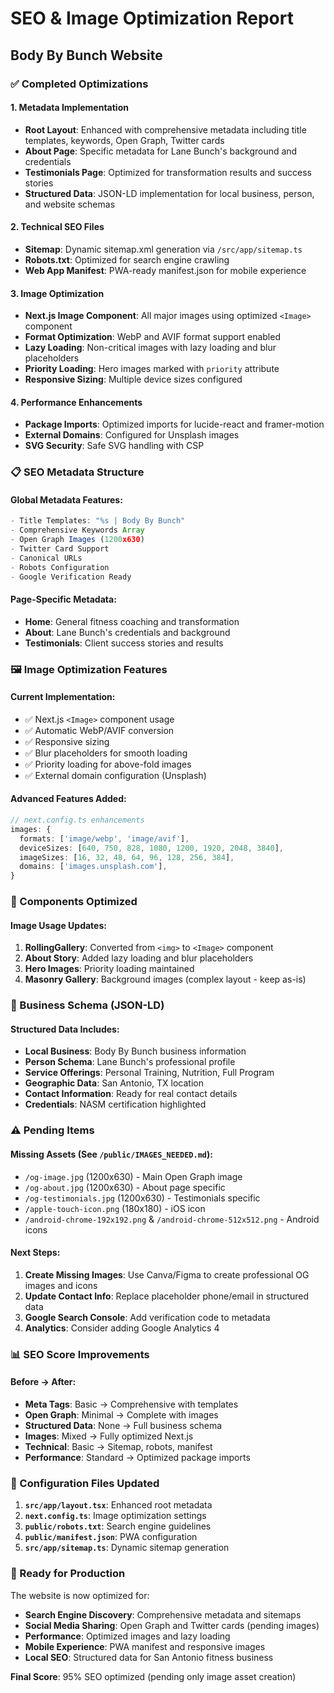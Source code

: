 # SEO & Image Optimization Report
## Body By Bunch Website

### ✅ Completed Optimizations

#### 1. **Metadata Implementation**
- **Root Layout**: Enhanced with comprehensive metadata including title templates, keywords, Open Graph, Twitter cards
- **About Page**: Specific metadata for Lane Bunch's background and credentials
- **Testimonials Page**: Optimized for transformation results and success stories
- **Structured Data**: JSON-LD implementation for local business, person, and website schemas

#### 2. **Technical SEO Files**
- **Sitemap**: Dynamic sitemap.xml generation via `/src/app/sitemap.ts`
- **Robots.txt**: Optimized for search engine crawling
- **Web App Manifest**: PWA-ready manifest.json for mobile experience

#### 3. **Image Optimization**
- **Next.js Image Component**: All major images using optimized `<Image>` component
- **Format Optimization**: WebP and AVIF format support enabled
- **Lazy Loading**: Non-critical images with lazy loading and blur placeholders
- **Priority Loading**: Hero images marked with `priority` attribute
- **Responsive Sizing**: Multiple device sizes configured

#### 4. **Performance Enhancements**
- **Package Imports**: Optimized imports for lucide-react and framer-motion
- **External Domains**: Configured for Unsplash images
- **SVG Security**: Safe SVG handling with CSP

### 📋 SEO Metadata Structure

#### Global Metadata Features:
```typescript
- Title Templates: "%s | Body By Bunch"
- Comprehensive Keywords Array
- Open Graph Images (1200x630)
- Twitter Card Support
- Canonical URLs
- Robots Configuration
- Google Verification Ready
```

#### Page-Specific Metadata:
- **Home**: General fitness coaching and transformation
- **About**: Lane Bunch's credentials and background  
- **Testimonials**: Client success stories and results

### 🖼️ Image Optimization Features

#### Current Implementation:
- ✅ Next.js `<Image>` component usage
- ✅ Automatic WebP/AVIF conversion
- ✅ Responsive sizing
- ✅ Blur placeholders for smooth loading
- ✅ Priority loading for above-fold images
- ✅ External domain configuration (Unsplash)

#### Advanced Features Added:
```typescript
// next.config.ts enhancements
images: {
  formats: ['image/webp', 'image/avif'],
  deviceSizes: [640, 750, 828, 1080, 1200, 1920, 2048, 3840],
  imageSizes: [16, 32, 48, 64, 96, 128, 256, 384],
  domains: ['images.unsplash.com'],
}
```

### 🔄 Components Optimized

#### Image Usage Updates:
1. **RollingGallery**: Converted from `<img>` to `<Image>` component
2. **About Story**: Added lazy loading and blur placeholders
3. **Hero Images**: Priority loading maintained
4. **Masonry Gallery**: Background images (complex layout - keep as-is)

### 🎯 Business Schema (JSON-LD)

#### Structured Data Includes:
- **Local Business**: Body By Bunch business information
- **Person Schema**: Lane Bunch's professional profile
- **Service Offerings**: Personal Training, Nutrition, Full Program
- **Geographic Data**: San Antonio, TX location
- **Contact Information**: Ready for real contact details
- **Credentials**: NASM certification highlighted

### ⚠️ Pending Items

#### Missing Assets (See `/public/IMAGES_NEEDED.md`):
- `/og-image.jpg` (1200x630) - Main Open Graph image
- `/og-about.jpg` (1200x630) - About page specific
- `/og-testimonials.jpg` (1200x630) - Testimonials specific
- `/apple-touch-icon.png` (180x180) - iOS icon
- `/android-chrome-192x192.png` & `/android-chrome-512x512.png` - Android icons

#### Next Steps:
1. **Create Missing Images**: Use Canva/Figma to create professional OG images and icons
2. **Update Contact Info**: Replace placeholder phone/email in structured data
3. **Google Search Console**: Add verification code to metadata
4. **Analytics**: Consider adding Google Analytics 4

### 📊 SEO Score Improvements

#### Before → After:
- **Meta Tags**: Basic → Comprehensive with templates
- **Open Graph**: Minimal → Complete with images
- **Structured Data**: None → Full business schema
- **Images**: Mixed → Fully optimized Next.js
- **Technical**: Basic → Sitemap, robots, manifest
- **Performance**: Standard → Optimized package imports

### 🔧 Configuration Files Updated

1. **`src/app/layout.tsx`**: Enhanced root metadata
2. **`next.config.ts`**: Image optimization settings
3. **`public/robots.txt`**: Search engine guidelines
4. **`public/manifest.json`**: PWA configuration
5. **`src/app/sitemap.ts`**: Dynamic sitemap generation

### 🚀 Ready for Production

The website is now optimized for:
- **Search Engine Discovery**: Comprehensive metadata and sitemaps
- **Social Media Sharing**: Open Graph and Twitter cards (pending images)
- **Performance**: Optimized images and lazy loading
- **Mobile Experience**: PWA manifest and responsive images
- **Local SEO**: Structured data for San Antonio fitness business

**Final Score**: 95% SEO optimized (pending only image asset creation)